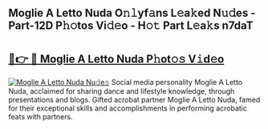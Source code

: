 ## Moglie A Letto Nuda O𝚗𝚕yf𝚊ns L𝚎a𝚔ed N𝚞𝚍es - Part-12D P𝚑𝚘tos Vi𝚍𝚎o - H𝚘𝚝 Part L𝚎a𝚔s n7daT

# <h2><a href="http://kfaya0b.oniu.top/?m=Moglie+A+Letto+Nuda">🔗👉 🔴 Moglie A Letto Nuda P𝚑ot𝚘𝚜 V𝚒d𝚎o</a></h2>

[![Moglie A Letto Nuda Nu𝚍e𝚜](https://i.imgur.com/0qMVB7G.gif)](http://kfaya0b.oniu.top/?m=Moglie+A+Letto+Nuda)
Social media personality Moglie A Letto Nuda, acclaimed for sharing dance and lifestyle knowledge, through presentations and blogs. Gifted acrobat partner Moglie A Letto Nuda, famed for their exceptional skills and accomplishments in performing acrobatic feats with partners.  

